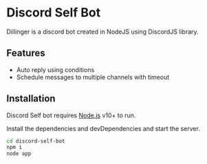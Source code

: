 # Discord Self Bot


Dillinger is a discord bot created in NodeJS using DiscordJS library.

## Features

- Auto reply using conditions
- Schedule messages to multiple channels with timeout

## Installation

Discord Self bot requires [Node.js](https://nodejs.org/) v10+ to run.

Install the dependencies and devDependencies and start the server.

```sh
cd discord-self-bot
npm i
node app
```
